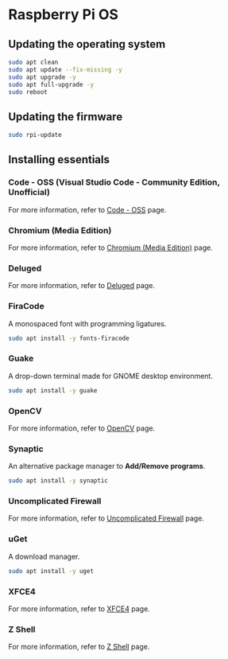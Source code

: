 # Raspberry Pi OS

## Updating the operating system

```bash
sudo apt clean
sudo apt update --fix-missing -y
sudo apt upgrade -y
sudo apt full-upgrade -y
sudo reboot
```

## Updating the firmware

```bash
sudo rpi-update
```
## Installing essentials

### Code - OSS (Visual Studio Code - Community Edition, Unofficial)

For more information, refer to [Code - OSS](../code/README.md) page.

### Chromium (Media Edition)

For more information, refer to [Chromium (Media Edition)](../chromium-media-edition/README.md) page.

### Deluged

For more information, refer to [Deluged](../deluged/README.md) page.

### FiraCode

A monospaced font with programming ligatures.

```bash
sudo apt install -y fonts-firacode 
```

### Guake

A drop-down terminal made for GNOME desktop environment.

```bash
sudo apt install -y guake 
```

### OpenCV

For more information, refer to [OpenCV](../opencv/README.md) page.

### Synaptic 

An alternative package manager to **Add/Remove programs**.

```bash
sudo apt install -y synaptic
```

### Uncomplicated Firewall

For more information, refer to [Uncomplicated Firewall](../ufw/README.md) page.

### uGet

A download manager.

```bash
sudo apt install -y uget
```

### XFCE4

For more information, refer to [XFCE4](../xfce4/README.md) page.

### Z Shell

For more information, refer to [Z Shell](../zsh/README.md) page.
